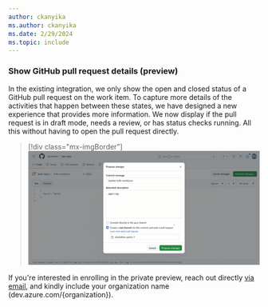 ```yaml
---
author: ckanyika
ms.author: ckanyika
ms.date: 2/29/2024
ms.topic: include
---
```


### Show GitHub pull request details (preview)

In the existing integration, we only show the open and closed status of a GitHub pull request on the work item. To capture more details of the activities that happen between these states, we have designed a new experience that provides more information. We now display if the pull request is in draft mode, needs a review, or has status checks running. All this without having to open the pull request directly.

> [!div class="mx-imgBorder"]
> ![Gif to demo GitHub pull request details.](../../media/235-boards-01.gif "gif to GitHub pull request details")

If you're interested in enrolling in the private preview, reach out directly [via email](mailto:dahellem@microsoft.com), and kindly include your organization name (dev.azure.com/{organization}).